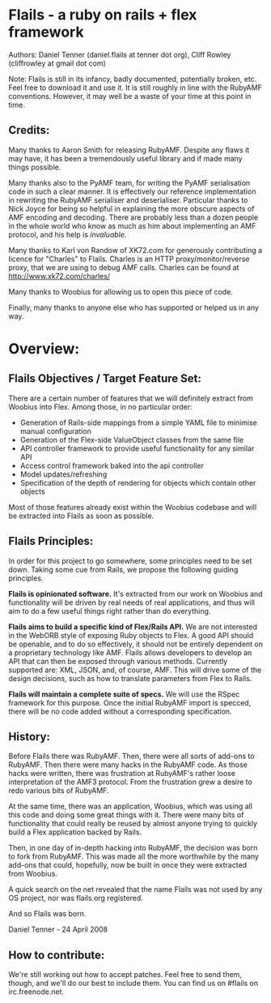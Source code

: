 Flails - a ruby on rails + flex framework
==========================================

Authors: Daniel Tenner (daniel.flails at tenner dot org), Cliff Rowley (cliffrowley at gmail dot com)

Note: Flails is still in its infancy, badly documented, potentially broken, etc. Feel
free to download it and use it. It is still roughly in line with the RubyAMF conventions.
However, it may well be a waste of your time at this point in time.

Credits:
----------
Many thanks to Aaron Smith for releasing RubyAMF. Despite any flaws it may have, it has been
a tremendously useful library and if made many things possible.

Many thanks also to the PyAMF team, for writing the PyAMF serialisation code in such a clear 
manner. It is effectively our reference implementation in rewriting the RubyAMF serialiser 
and deserialiser. Particular thanks to Nick Joyce for being so helpful in explaining the
more obscure aspects of AMF encoding and decoding. There are probably less than a dozen
people in the whole world who know as much as him about implementing an AMF protocol, and
his help is *invaluable*.

Many thanks to Karl von Randow of XK72.com for generously contributing a licence for "Charles" 
to Flails. Charles is an HTTP proxy/monitor/reverse proxy, that we are using to debug AMF 
calls. Charles can be found at http://www.xk72.com/charles/

Many thanks to Woobius for allowing us to open this piece of code.

Finally, many thanks to anyone else who has supported or helped us in any way.

Overview:
==========

Flails Objectives / Target Feature Set:
-------------------
There are a certain number of features that we will definitely extract from Woobius into Flex.
Among those, in no particular order:

* Generation of Rails-side mappings from a simple YAML file to minimise manual configuration
* Generation of the Flex-side ValueObject classes from the same file
* API controller framework to provide useful functionality for any similar API
* Access control framework baked into the api controller
* Model updates/refreshing
* Specification of the depth of rendering for objects which contain other objects

Most of those features already exist within the Woobius codebase and will be extracted into
Flails as soon as possible.

Flails Principles:
-------------------

In order for this project to go somewhere, some principles need to be set down. Taking
some cue from Rails, we propose the following guiding principles.

**Flails is opinionated software.** It's extracted from our work on Woobius and functionality
will be driven by real needs of real applications, and thus will aim to do a few useful
things right rather than do everything.

**Flails aims to build a specific kind of Flex/Rails API.** We are not interested in the WebORB 
style of exposing Ruby objects to Flex. A good API should be openable, and to do so effectively,
it should not be entirely dependent on a proprietary technology like AMF. Flails allows
developers to develop an API that can then be exposed through various methods. Currently
supported are: XML, JSON, and, of course, AMF. This will drive some of the design decisions,
such as how to translate parameters from Flex to Rails.

**Flails will maintain a complete suite of specs.** We will use the RSpec framework for this purpose.
Once the initial RubyAMF import is specced, there will be no code added without a corresponding
specification.

History:
----------

Before Flails there was RubyAMF. Then, there were all sorts of add-ons to RubyAMF. 
Then there were many hacks in the RubyAMF code. As those hacks were written, there
was frustration at RubyAMF's rather loose interpretation of the AMF3 protocol.
From the frustration grew a desire to redo various bits of RubyAMF.

At the same time, there was an application, Woobius, which was using all this code
and doing some great things with it. There were many bits of functionality that
could really be reused by almost anyone trying to quickly build a Flex application
backed by Rails.

Then, in one day of in-depth hacking into RubyAMF, the decision was born to fork from
RubyAMF. This was made all the more worthwhile by the many add-ons that could, hopefully, 
now be built in once they were extracted from Woobius.

A quick search on the net revealed that the name Flails was not used by any OS project,
nor was flails.org registered.

And so Flails was born.

Daniel Tenner - 24 April 2008

How to contribute:
-------------------
We're still working out how to accept patches. Feel free to send them, though, and we'll do
our best to include them. You can find us on #flails on irc.freenode.net.